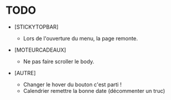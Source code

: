 # TODO

- [STICKYTOPBAR]
	- Lors de l'ouverture du menu, la page remonte.

- [MOTEURCADEAUX]
	- Ne pas faire scroller le body.

- [AUTRE]
	- Changer le hover du bouton c'est parti !
	- Calendrier remettre la bonne date (décommenter un truc)